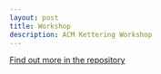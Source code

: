 ```yaml
---
layout: post
title: Workshop
description: ACM Kettering Workshop
---
```

[Find out more in the repository](https://github.com/TheManWhoLikesToCode/Workshop)
